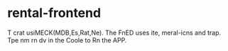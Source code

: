 # rental-frontend
T
crat usiMECK(MDB,Es,Rat,Ne).
The FnED uses ite, meral-icns and trap.
Tpe nm rn dv in the Coole to Rn the APP.
